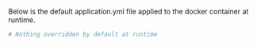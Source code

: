 Below is the default application.yml file applied to the docker container at runtime.

```yaml
# Nothing overridden by default at runtime
```
